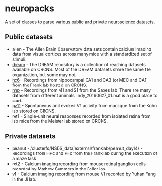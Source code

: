 # neuropacks

A set of classes to parse various public and private neuroscience datasets.

## Public datasets

* [allen](https://observatory.brain-map.org/visualcoding) - The Allen Brain Observatory data sets contain calcium imaging data from visual cortices across many mice with a standardized set of stimuli.
* [dream](https://crcns.org/data-sets/movements/dream/overview) - The DREAM repository is a collection of reaching datasets available on CRCNS. Most of the DREAM datasets share the same file organization, but some may not.
* [hc6](https://crcns.org/data-sets/hc/hc-6) - Recordings from hippocampal CA1 and CA3 (or MEC and CA1) from the Frank lab hosted on CRCNS.
* [nhp](https://zenodo.org/record/583331) - Recordings from M1 and S1 from the Sabes lab. There are many datasets from different animals. indy_20160627_01.mat is a good place to start.
* [pv11](https://crcns.org/data-sets/vc/pvc-11/about) - Spontaneous and evoked V1 activity from macaque from the Kohn lab stored on CRCNS.
* [ret1](https://crcns.org/data-sets/retina/ret-1/about-ret-1) - Single-unit neural responses recorded from isolated retina from lab mice from the Meister lab stored on CRCNS.

## Private datasets

* peanut - /clusterfs/NSDS_data/external/franklab/peanut_day14/ - Recordings from HPc and PFc from the Frank lab during the execution of a maze task
* ret2 - Calcium imaging recording from mouse retinal ganglion cells recorded by Mathew Summers in the Feller lab.
* v1 - Calcium imaging recording from mouse V1 recorded by Yuhan Yang in the Ji lab.
